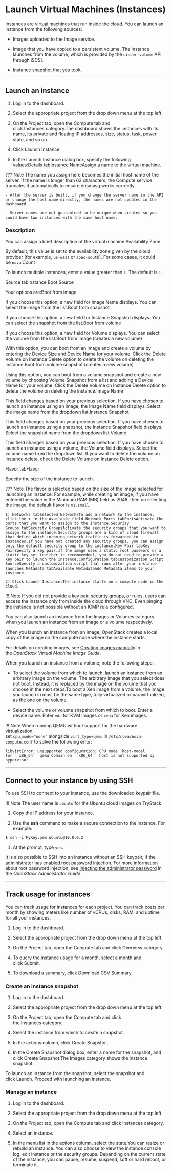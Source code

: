 # **Launch Virtual Machines (Instances)**

Instances are virtual machines that run inside the cloud. You can launch an instance from the following sources:

* Images uploaded to the Image service.

* Image that you have copied to a persistent volume. The instance launches from the volume, which is provided by the `cinder-volume` API through iSCSI.

* Instance snapshot that you took.

---

## **Launch an instance**

1. Log in to the dashboard.

2. Select the appropriate project from the drop down menu at the top left.

3. On the Project tab, open the Compute tab and click Instances category.The dashboard shows the instances with its name, its private and floating IP addresses, size, status, task, power state, and so on.

4. Click Launch Instance.

5. In the Launch Instance dialog box, specify the following values:Details tabInstance NameAssign a name to the virtual machine.

??? Note
	The name you assign here becomes the initial host name of the server. If the name is longer than 63 characters, the Compute service truncates it automatically to ensure dnsmasq works correctly.
	
	- After the server is built, if you change the server name in the API or change the host name directly, the names are not updated in the dashboard.

	- Server names are not guaranteed to be unique when created so you could have two instances with the same host name.

### Description

You can assign a brief description of the virtual machine.Availability Zone

By default, this value is set to the availability zone given by the cloud provider (for example, `us-west` or `apac-south`). For some cases, it could be `nova`.Count

To launch multiple instances, enter a value greater than `1`. The default is `1`.

Source tabInstance Boot Source

Your options are:Boot from image

If you choose this option, a new field for Image Name displays. You can select the image from the list.Boot from snapshot

If you choose this option, a new field for Instance Snapshot displays. You can select the snapshot from the list.Boot from volume

If you choose this option, a new field for Volume displays. You can select the volume from the list.Boot from image (creates a new volume)

With this option, you can boot from an image and create a volume by entering the Device Size and Device Name for your volume. Click the Delete Volume on Instance Delete option to delete the volume on deleting the instance.Boot from volume snapshot (creates a new volume)

Using this option, you can boot from a volume snapshot and create a new volume by choosing Volume Snapshot from a list and adding a Device Name for your volume. Click the Delete Volume on Instance Delete option to delete the volume on deleting the instance.Image Name

This field changes based on your previous selection. If you have chosen to launch an instance using an image, the Image Name field displays. Select the image name from the dropdown list.Instance Snapshot

This field changes based on your previous selection. If you have chosen to launch an instance using a snapshot, the Instance Snapshot field displays. Select the snapshot name from the dropdown list.Volume

This field changes based on your previous selection. If you have chosen to launch an instance using a volume, the Volume field displays. Select the volume name from the dropdown list. If you want to delete the volume on instance delete, check the Delete Volume on Instance Delete option.

Flavor tabFlavor

Specify the size of the instance to launch.

??? Note
	The flavor is selected based on the size of the image selected for launching an instance. For example, while creating an image, if you have entered the value in the Minimum RAM (MB) field as 2048, then on selecting the image, the default flavor is `m1.small`.

	1) Networks tabSelected NetworksTo add a network to the instance, click the + in the Available field.Network Ports tabPortsActivate the ports that you want to assign to the instance.Security Groups tabSecurity GroupsActivate the security groups that you want to assign to the instance.Security groups are a kind of cloud firewall that define which incoming network traffic is forwarded to instances.If you have not created any security groups, you can assign only the default security group to the instance.Key Pair tabKey PairSpecify a key pair.If the image uses a static root password or a static key set (neither is recommended), you do not need to provide a key pair to launch the instance.Configuration tabCustomization Script SourceSpecify a customization script that runs after your instance launches.Metadata tabAvailable MetadataAdd Metadata items to your instance.

	2) Click Launch Instance.The instance starts on a compute node in the cloud.

!!! Note
	If you did not provide a key pair, security groups, or rules, users can access the instance only from inside the cloud through VNC. Even pinging the instance is not possible without an ICMP rule configured.

You can also launch an instance from the Images or Volumes category when you launch an instance from an image or a volume respectively.

When you launch an instance from an image, OpenStack creates a local copy of the image on the compute node where the instance starts.

For details on creating images, see [Creating images manually](https://docs.openstack.org/image-guide/create-images-manually.html) in the *OpenStack Virtual Machine Image Guide*.

When you launch an instance from a volume, note the following steps:

* To select the volume from which to launch, launch an instance from an arbitrary image on the volume. The arbitrary image that you select does not boot. Instead, it is replaced by the image on the volume that you choose in the next steps.To boot a Xen image from a volume, the image you launch in must be the same type, fully virtualized or paravirtualized, as the one on the volume.

* Select the volume or volume snapshot from which to boot. Enter a device name. Enter `vda` for KVM images or `xvda` for Xen images.

!!! Note
	When running QEMU without support for the hardware virtualization, set `cpu_mode="none"` alongside `virt_type=qemu` in `/etc/nova/nova-compute.conf` to solve the following error:

```
libvirtError: unsupported configuration: CPU mode 'host-model'
for ``x86_64`` qemu domain on ``x86_64`` host is not supported by hypervisor
```

---

## **Connect to your instance by using SSH**

To use SSH to connect to your instance, use the downloaded keypair file.

!!! Note
	The user name is `ubuntu` for the Ubuntu cloud images on TryStack.

1. Copy the IP address for your instance.

2. Use the **ssh** command to make a secure connection to the instance. For example:

```
$ ssh -i MyKey.pem ubuntu@10.0.0.2
```

1. At the prompt, type `yes`.

It is also possible to SSH into an instance without an SSH keypair, if the administrator has enabled root password injection. For more information about root password injection, see [Injecting the administrator password](https://docs.openstack.org/nova/latest/admin/admin-password-injection.html) in the *OpenStack Administrator Guide*.

---

## **Track usage for instances**

You can track usage for instances for each project. You can track costs per month by showing meters like number of vCPUs, disks, RAM, and uptime for all your instances.

1. Log in to the dashboard.

2. Select the appropriate project from the drop down menu at the top left.

3. On the Project tab, open the Compute tab and click Overview category.

4. To query the instance usage for a month, select a month and click Submit.

5. To download a summary, click Download CSV Summary.

### Create an instance snapshot

1. Log in to the dashboard.

2. Select the appropriate project from the drop down menu at the top left.

3. On the Project tab, open the Compute tab and click the Instances category.

4. Select the instance from which to create a snapshot.

5. In the actions column, click Create Snapshot.

6. In the Create Snapshot dialog box, enter a name for the snapshot, and click Create Snapshot.The Images category shows the instance snapshot.

To launch an instance from the snapshot, select the snapshot and click Launch. Proceed with launching an instance.

### Manage an instance

1. Log in to the dashboard.

2. Select the appropriate project from the drop down menu at the top left.

3. On the Project tab, open the Compute tab and click Instances category.

4. Select an instance.

5. In the menu list in the actions column, select the state.You can resize or rebuild an instance. You can also choose to view the instance console log, edit instance or the security groups. Depending on the current state of the instance, you can pause, resume, suspend, soft or hard reboot, or terminate it.
